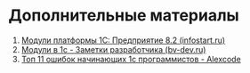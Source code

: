 # Дополнительные материалы

1. [Модули платформы 1С: Предприятие 8.2 (infostart.ru)](https://infostart.ru/1c/articles/83546/?ysclid=l59anawi2m235786115)
2. [Модули в 1с - Заметки разработчика (bv-dev.ru)](https://xn----1-bedvffifm4g.xn--p1ai/articles/%D0%BC%D0%BE%D0%B4%D1%83%D0%BB%D0%B8-%D0%B2-%D0%BF%D0%BB%D0%B0%D1%82%D1%84%D0%BE%D1%80%D0%BC%D0%B5-1%D1%81-%D0%BF%D1%80%D0%B5%D0%B4%D0%BF%D1%80%D0%B8%D1%8F%D1%82%D0%B8%D0%B5-8-3/)
3. [Топ 11 ошибок начинающих 1с программистов - Alexcode](https://1c.alexcode.ru/top-11-oshibok-nachinayushchih-1s-programmistov/?ysclid=l5c2gk88kh864298894)


